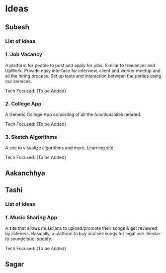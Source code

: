 # Ideas

## Subesh

### List of Ideas

### 1. Job Vacancy

A platform for people to post and apply for jobs. Similar to freelancer and UpWork. Provide easy interface for interview, client and  worker meetup and all the hiring process. Set up tests and interaction between the parties using our services.

Tech Focused: (To be Added)

### 2. College App

A Generic College App consisting of all the functionalities needed. 

Tech Focused: (To be Added)

### 3. Sketch Algorithms

A site to visualize algorithms and more. Learning site.

Tech Focused: (To be Added)


## Aakanchhya
     



## Tashi

### List of ideas

### 1. Music Sharing App

A site that allows musicians to upload/promote their songs & get reviewed by listeners. Basically, a platform to buy and sell songs for legal use.
Similar to soundcloud, spotify.

Tech Focused: (To be Added)

## Sagar


